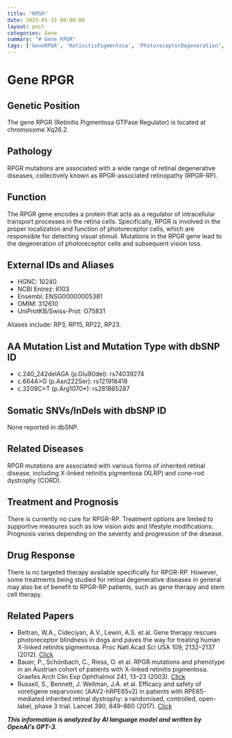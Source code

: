 ```yaml
---
title: "RPGR"
date: 2023-05-15 00:00:00
layout: post
categories: Gene
summary: "# Gene RPGR"
tags: ['GeneRPGR', 'RetinitisPigmentosa', 'PhotoreceptorDegeneration', 'InheritedRetinalDisease', 'SupportiveMeasures', 'GeneTherapy', 'StemCellTherapy', 'VisualImpairment']
---
```


# Gene RPGR

## Genetic Position
The gene RPGR (Retinitis Pigmentosa GTPase Regulator) is located at chromosome Xq26.2.

## Pathology
RPGR mutations are associated with a wide range of retinal degenerative diseases, collectively known as RPGR-associated retinopathy (RPGR-RP).

## Function
The RPGR gene encodes a protein that acts as a regulator of intracellular transport processes in the retina cells. Specifically, RPGR is involved in the proper localization and function of photoreceptor cells, which are responsible for detecting visual stimuli. Mutations in the RPGR gene lead to the degeneration of photoreceptor cells and subsequent vision loss.

## External IDs and Aliases
- HGNC: 10240
- NCBI Entrez: 6103
- Ensembl: ENSG00000005381
- OMIM: 312610
- UniProtKB/Swiss-Prot: O75831

Aliases include: RP3, RP15, RP22, RP23.

## AA Mutation List and Mutation Type with dbSNP ID
- c.240_242delAGA (p.Glu80del): rs74039274
- c.664A>G (p.Asn222Ser): rs121918416
- c.3209C>T (p.Arg1070*): rs281865287

## Somatic SNVs/InDels with dbSNP ID
None reported in dbSNP.

## Related Diseases
RPGR mutations are associated with various forms of inherited retinal disease, including X-linked retinitis pigmentosa (XLRP) and cone-rod dystrophy (CORD).

## Treatment and Prognosis
There is currently no cure for RPGR-RP. Treatment options are limited to supportive measures such as low vision aids and lifestyle modifications. Prognosis varies depending on the severity and progression of the disease.

## Drug Response
There is no targeted therapy available specifically for RPGR-RP. However, some treatments being studied for retinal degenerative diseases in general may also be of benefit to RPGR-RP patients, such as gene therapy and stem cell therapy.

## Related Papers
- Beltran, W.A., Cideciyan, A.V., Lewin, A.S. et al. Gene therapy rescues photoreceptor blindness in dogs and paves the way for treating human X-linked retinitis pigmentosa. Proc Natl Acad Sci USA 109, 2132–2137 (2012). [Click](https://doi.org/10.1073/pnas.1118847109)
- Bauer, P., Schönbach, C., Riess, O. et al. RPGR mutations and phenotype in an Austrian cohort of patients with X-linked retinitis pigmentosa. Graefes Arch Clin Exp Ophthalmol 241, 13–23 (2003). [Click](https://doi.org/10.1007/s00417-002-0566-0)
- Russell, S., Bennett, J. Wellman, J.A. et al. Efficacy and safety of voretigene neparvovec (AAV2-hRPE65v2) in patients with RPE65-mediated inherited retinal dystrophy: a randomised, controlled, open-label, phase 3 trial. Lancet 390, 849–860 (2017). [Click](https://doi.org/10.1016/S0140-6736(17)31868-8)

**_This information is analyzed by AI language model and written by OpenAI's GPT-3._**